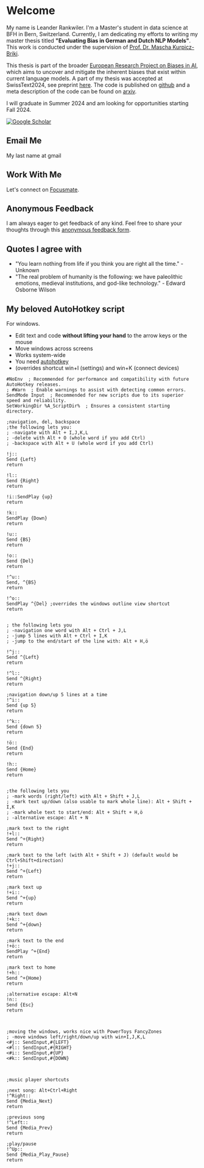 # Welcome

My name is Leander Rankwiler. I'm a Master's student in data science at BFH in Bern, Switzerland. Currently, I am dedicating my efforts to writing my master thesis titled **"Evaluating Bias in German and Dutch NLP Models"**. This work is conducted under the supervision of [Prof. Dr. Mascha Kurpicz-Briki](https://www.bfh.ch/de/ueber-die-bfh/personen/diqa4uibb7gl/).

This thesis is part of the broader [European Research Project on Biases in AI](https://www.biasproject.eu/), which aims to uncover and mitigate the inherent biases that exist within current language models. A part of my thesis was accepted at SwissText2024, see preprint [here](https://www.swisstext.org/programme/). The code is published on [github](https://github.com/BFH-AMI/BIAS) and a meta description of the code can be found on [arxiv](https://arxiv.org/abs/2407.18689).

I will graduate in Summer 2024 and am looking for opportunities starting Fall 2024.

[![Google Scholar](https://commons.wikimedia.org/wiki/File:Google_Scholar_logo.svg)]([https://scholar.google.com](https://scholar.google.com/citations?user=8ixNAFkAAAAJ&hl=de&oi=ao))


## Email Me
My last name at gmail

## Work With Me
Let's connect on [Focusmate](https://www.focusmate.com/i/8fGk3BDo9x).

## Anonymous Feedback
I am always eager to get feedback of any kind. Feel free to share your thoughts through this [anonymous feedback form](https://docs.google.com/forms/d/e/1FAIpQLSc5kHGNz3s1VpJfUNnJ5CHcFFq6nr33OubTdO8i8GY-7YBnnA/viewform?usp=sf_link).

## Quotes I agree with
- "You learn nothing from life if you think you are right all the time." - Unknown
- "The real problem of humanity is the following: we have paleolithic emotions, medieval institutions, and god-like technology." - Edward Osborne Wilson

## My beloved AutoHotkey script
For windows.  
- Edit text and code **without lifting your hand** to the arrow keys or the mouse
- Move windows across screens
- Works system-wide
- You need [autohotkey](https://www.autohotkey.com/)
- (overrides shortcut win+I (settings) and win+K (connect devices)

```
#NoEnv  ; Recommended for performance and compatibility with future AutoHotkey releases.
; #Warn  ; Enable warnings to assist with detecting common errors.
SendMode Input  ; Recommended for new scripts due to its superior speed and reliability.
SetWorkingDir %A_ScriptDir%  ; Ensures a consistent starting directory.

;navigation, del, backspace
;the following lets you:
; -navigate with Alt + I,J,K,L
; -delete with Alt + O (whole word if you add Ctrl)
; -backspace with Alt + U (whole word if you add Ctrl)

!j::
Send {Left}
return

!l::
Send {Right}
return

!i::SendPlay {up}
return

!k::
SendPlay {Down}
return

!u::
Send {BS}
return

!o::
Send {Del}
return

!^u::
Send, ^{BS}
return

!^o::
SendPlay ^{Del} ;overrides the windows outline view shortcut
return


; the following lets you
; -navigation one word with Alt + Ctrl + J,L
; -jump 5 lines with Alt + Ctrl + I,K
; -jump to the end/start of the line with: Alt + H,ö

!^j::
Send ^{Left}
return

!^l::
Send ^{Right}
return

;navigation down/up 5 lines at a time
!^i::
Send {up 5}
return

!^k::
Send {down 5}
return

!ö::
Send {End}
return

!h::
Send {Home}
return


;the following lets you
; -mark words (right/left) with Alt + Shift + J,L
; -mark text up/down (also usable to mark whole line): Alt + Shift + I,K
; -mark whole text to start/end: Alt + Shift + H,ö
; -alternative escape: Alt + N

;mark text to the right
!+l::
Send ^+{Right}
return

;mark text to the left (with Alt + Shift + J) (default would be Ctrl+Shift+direction)
!+j::
Send ^+{Left}
return

;mark text up
!+i::
Send ^+{up}
return

;mark text down
!+k::
Send ^+{down}
return

;mark text to the end
!+ö::
SendPlay ^+{End}
return

;mark text to home
!+h::
Send ^+{Home}
return

;alternative escape: Alt+N
!n::
Send {Esc}
return



;moving the windows, works nice with PowerToys FancyZones
; -move windows left/right/down/up with win+I,J,K,L
<#j:: SendInput,#{LEFT}
<#l:: SendInput,#{RIGHT}
<#i:: SendInput,#{UP}
<#k:: SendInput,#{DOWN}



;music player shortcuts

;next song: Alt+Ctrl+Right
!^Right:: 
Send {Media_Next}
return

;previous song
!^Left::
Send {Media_Prev}
return

;play/pause
!^Up::
Send {Media_Play_Pause}
return
```
